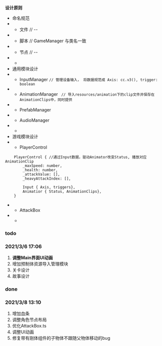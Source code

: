**设计原则**
- 命名规范
- - 文件 // --
- - 脚本 // GameManager 与类名一致
- - 节点 // --
- -
- 通用模块设计
- - InputManager   ` // 管理设备输入， 将数据规范成 Axis: cc.v3(), trigger: boolean `
- - AnimationManager   ` // 导入resources/animation下的clip文件并保存在AnimationClips中，同时提供`
- - PrefabManager
- - AudioManager
- -
- 游戏模块设计
- - PlayerControl

```
    PlayerControl { //通过Input数据，驱动Animator改变Status, 播放对应AnimationClip
        _maxSpeed: number,
        _health: number,
        _attackValue: [],
        _heavyAttackIndex: [],

        Input { Axis, triggers},
        Animatior { Status, AnimationClips},
    }
```
- - AttackBox
- -
### **todo**
### 2021/3/6 17:06
1. **调整Main界面UI动画**
2. 增加预制体资源导入管理模块
3. 关卡设计
4. 故事设计

### **done**
### 2021/3/8 13:10
1. 增加血条
2. 调整角色节点布局
3. 优化AttackBox.ts
4. 调整UI动画
5. 修复带有刚体组件的子物体不跟随父物体移动的bug
